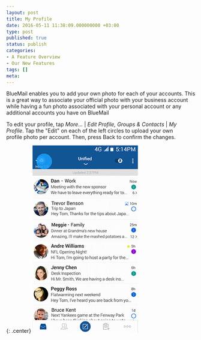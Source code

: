 ```yaml
---
layout: post
title: My Profile
date: 2016-05-11 11:38:09.000000000 +03:00
type: post
published: true
status: publish
categories:
- A Feature Overview
- Our New Features
tags: []
meta:
---
```


BlueMail enables you to add your own photo for each of your accounts. This is a great way to associate your official photo with your business account while having a fun photo associated with your personal account or any additional accounts you have on BlueMail

To edit your profile, tap *More...* \| *Edit Profile, Groups &amp; Contacts* \| *My Profile*. Tap the "Edit" on each of the left circles to upload your own profile photo per account. Then, press Back to confirm the changes.

{: .center}
![My Profile](/assets/GIF_MyProfile.gif)
